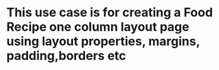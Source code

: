 # This use case is for creating a Food Recipe one column layout page using layout properties, margins, padding,borders etc
